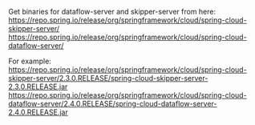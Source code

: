 
Get binaries for dataflow-server and skipper-server from here:
https://repo.spring.io/release/org/springframework/cloud/spring-cloud-skipper-server/
https://repo.spring.io/release/org/springframework/cloud/spring-cloud-dataflow-server/


For example:
https://repo.spring.io/release/org/springframework/cloud/spring-cloud-skipper-server/2.3.0.RELEASE/spring-cloud-skipper-server-2.3.0.RELEASE.jar
https://repo.spring.io/release/org/springframework/cloud/spring-cloud-dataflow-server/2.4.0.RELEASE/spring-cloud-dataflow-server-2.4.0.RELEASE.jar